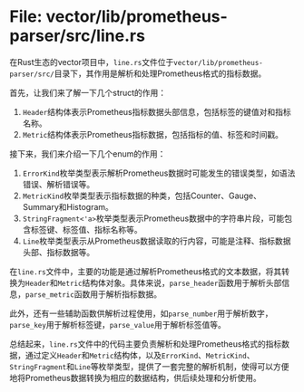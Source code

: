 # File: vector/lib/prometheus-parser/src/line.rs

在Rust生态的vector项目中，`line.rs`文件位于`vector/lib/prometheus-parser/src/`目录下，其作用是解析和处理Prometheus格式的指标数据。

首先，让我们来了解一下几个struct的作用：

1. `Header`结构体表示Prometheus指标数据头部信息，包括标签的键值对和指标名称。
2. `Metric`结构体表示Prometheus指标数据，包括指标的值、标签和时间戳。

接下来，我们来介绍一下几个enum的作用：

1. `ErrorKind`枚举类型表示解析Prometheus数据时可能发生的错误类型，如语法错误、解析错误等。
2. `MetricKind`枚举类型表示指标数据的种类，包括Counter、Gauge、Summary和Histogram。
3. `StringFragment<'a>`枚举类型表示Prometheus数据中的字符串片段，可能包含标签键、标签值、指标名称等。
4. `Line`枚举类型表示从Prometheus数据读取的行内容，可能是注释、指标数据头部、指标数据等。

在`line.rs`文件中，主要的功能是通过解析Prometheus格式的文本数据，将其转换为`Header`和`Metric`结构体对象。具体来说，`parse_header`函数用于解析头部信息，`parse_metric`函数用于解析指标数据。

此外，还有一些辅助函数供解析过程使用，如`parse_number`用于解析数字，`parse_key`用于解析标签键，`parse_value`用于解析标签值等。

总结起来，`line.rs`文件中的代码主要负责解析和处理Prometheus格式的指标数据，通过定义`Header`和`Metric`结构体，以及`ErrorKind`、`MetricKind`、`StringFragment`和`Line`等枚举类型，提供了一套完整的解析机制，使得可以方便地将Prometheus数据转换为相应的数据结构，供后续处理和分析使用。

